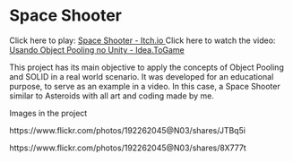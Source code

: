 # Space Shooter

Click here to play: <a href="https://fhdduraes.itch.io/space-shooter-sample"> Space Shooter - Itch.io </a>
Click here to watch the video: <a href="https://www.youtube.com/watch?v=ayyRhRjxtnk"> Usando Object Pooling no Unity - Idea.ToGame </a>

<p>This project has its main objective to apply the concepts of Object Pooling and SOLID in a real world scenario. It was developed for an educational purpose, to serve as an example in a video. In this case, a Space Shooter similar to Asteroids with all art and coding made by me.</p>

<p>Images in the project</p>
<p> https://www.flickr.com/photos/192262045@N03/shares/JTBq5i</p>
<p> https://www.flickr.com/photos/192262045@N03/shares/8X777t</p>
